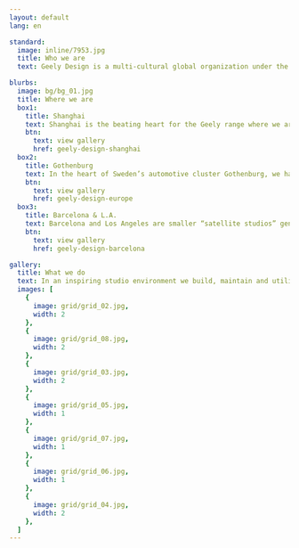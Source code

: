 ```yaml
---
layout: default
lang: en

standard:
  image: inline/7953.jpg
  title: Who we are
  text: Geely Design is a multi-cultural global organization under the leadership of Peter Horbury with four well-equipped studios in Shanghai, Gothenburg, Barcelona and Los Angeles with some 450 people in total. These design centers, with top class design teams and the latest tools in design development, are responsible for the creation of a unique design language for each of Geely's brands.

blurbs:
  image: bg/bg_01.jpg
  title: Where we are
  box1:
    title: Shanghai
    text: Shanghai is the beating heart for the Geely range where we are tapping into China’s 5,000 years of the visual arts to give our products a unique flavor in their detailing. Our team has established a studio and built a coherent brand identity at the same time as launching multiple products.
    btn:
      text: view gallery
      href: geely-design-shanghai
  box2:
    title: Gothenburg
    text: In the heart of Sweden’s automotive cluster Gothenburg, we have concentrated all our efforts in the creation of the new brand LYNK & CO and all of its coming products. LYNK & CO has made its mark by sophisticated design and an appreciation of the connected world we live in.  
    btn:
      text: view gallery
      href: geely-design-europe
  box3:
    title: Barcelona & L.A.
    text: Barcelona and Los Angeles are smaller “satellite studios” generating ideas for both our brands in two of the world’s most creative locations. The Barcelona team has also been responsible for designing the next London taxi, the TX5, giving an automotive icon a fresh yet different look.
    btn:
      text: view gallery
      href: geely-design-barcelona

gallery:
  title: What we do
  text: In an inspiring studio environment we build, maintain and utilize a top-class design team – based on synergetic collaboration. With best in class processes and tools we challenge preconceptions and deliver design of premium brand offer to the customers.
  images: [
    {
      image: grid/grid_02.jpg,
      width: 2
    },
    {
      image: grid/grid_08.jpg,
      width: 2
    },
    {
      image: grid/grid_03.jpg,
      width: 2
    },
    {
      image: grid/grid_05.jpg,
      width: 1
    },
    {
      image: grid/grid_07.jpg,
      width: 1
    },
    {
      image: grid/grid_06.jpg,
      width: 1
    },
    {
      image: grid/grid_04.jpg,
      width: 2
    },
  ]
---
```

